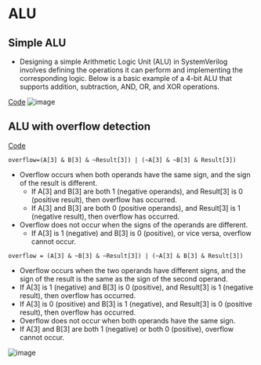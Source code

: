 # ALU

## Simple ALU
* Designing a simple Arithmetic Logic Unit (ALU) in SystemVerilog involves defining the operations it can perform and implementing the corresponding logic. Below is a basic example of a 4-bit ALU that supports addition, subtraction, AND, OR, and XOR operations.

[Code](https://github.com/ani171/ALU/blob/8af278bb2c22c1cbb9fc323ab20bb2245ada7315/simple_ALU.sv)
![image](https://github.com/ani171/ALU/assets/97838595/bd1f19c2-e79b-4491-b562-8962097d9f47)

## ALU with overflow detection

[Code](https://github.com/ani171/ALU/blob/6bc3843512f82deb073967c118d12e55056ac82e/overflow_ALU.sv)

`overflow=(A[3] & B[3] & ~Result[3]) | (~A[3] & ~B[3] & Result[3])`
* Overflow occurs when both operands have the same sign, and the sign of the result is different.
  * If A[3] and B[3] are both 1 (negative operands), and Result[3] is 0 (positive result), then overflow has occurred.
  * If A[3] and B[3] are both 0 (positive operands), and Result[3] is 1 (negative result), then overflow has occurred.
* Overflow does not occur when the signs of the operands are different.
  * If A[3] is 1 (negative) and B[3] is 0 (positive), or vice versa, overflow cannot occur.

 `overflow = (A[3] & ~B[3] & ~Result[3]) | (~A[3] & B[3] & Result[3])`
* Overflow occurs when the two operands have different signs, and the sign of the result is the same as the sign of the second operand.
 * If A[3] is 1 (negative) and B[3] is 0 (positive), and Result[3] is 1 (negative result), then overflow has occurred.
 * If A[3] is 0 (positive) and B[3] is 1 (negative), and Result[3] is 0 (positive result), then overflow has occurred.
* Overflow does not occur when both operands have the same sign.
* If A[3] and B[3] are both 1 (negative) or both 0 (positive), overflow cannot occur.

![image](https://github.com/ani171/ALU/assets/97838595/a8431c4b-d3fa-4844-9ba6-841272efee53)

